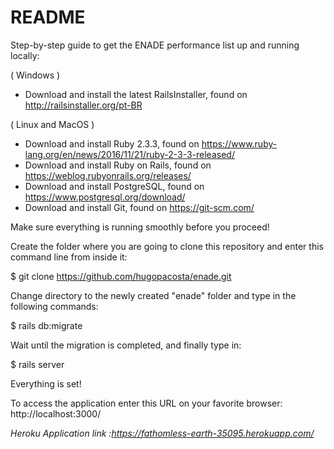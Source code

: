 # README

Step-by-step guide to get the ENADE performance list up and running locally:

( Windows )
* Download and install the latest RailsInstaller, found on http://railsinstaller.org/pt-BR

( Linux and MacOS )
* Download and install Ruby 2.3.3, found on https://www.ruby-lang.org/en/news/2016/11/21/ruby-2-3-3-released/
* Download and install Ruby on Rails, found on https://weblog.rubyonrails.org/releases/
* Download and install PostgreSQL, found on https://www.postgresql.org/download/
* Download and install Git, found on https://git-scm.com/

Make sure everything is running smoothly before you proceed!

Create the folder where you are going to clone this repository and enter this command line from inside it:

$ git clone https://github.com/hugopacosta/enade.git

Change directory to the newly created "enade" folder and type in the following commands:

$ rails db:migrate

Wait until the migration is completed, and finally type in:

$ rails server

Everything is set!

To access the application enter this URL on your favorite browser: http://localhost:3000/

*Heroku Application link :https://fathomless-earth-35095.herokuapp.com/*

